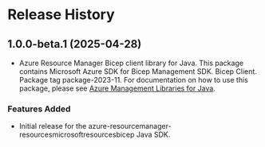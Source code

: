 # Release History

## 1.0.0-beta.1 (2025-04-28)

- Azure Resource Manager Bicep client library for Java. This package contains Microsoft Azure SDK for Bicep Management SDK. Bicep Client. Package tag package-2023-11. For documentation on how to use this package, please see [Azure Management Libraries for Java](https://aka.ms/azsdk/java/mgmt).
### Features Added

- Initial release for the azure-resourcemanager-resourcesmicrosoftresourcesbicep Java SDK.
